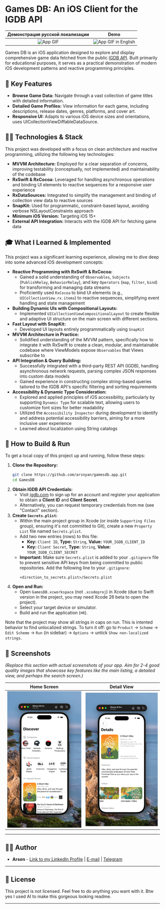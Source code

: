 # Games DB: An iOS Client for the IGDB API

| Демонстрация русской локализации | Demo |
| :---------: | :---------: |
![App GIF](https://github.com/arsnyan/gamesdb.app/blob/main/Demonstation.gif) | ![App GIF in English](https://github.com/arsnyan/gamesdb.app/blob/main/Demonstration_ENG.gif) |

Games DB is an iOS application designed to explore and display comprehensive game data fetched from the public [IGDB API](https://api.igdb.com/). Built primarily for educational purposes, it serves as a practical demonstration of modern iOS development patterns and reactive programming principles.

## 🌟 Key Features

*   **Browse Game Data:** Navigate through a vast collection of game titles with detailed information.
*   **Detailed Game Profiles:** View information for each game, including descriptions, release dates, genres, platforms, and cover art.
*   **Responsive UI:** Adapts to various iOS device sizes and orientations, uses UICollectionViewDiffableDataSource.

## 🧑‍💻 Technologies & Stack

This project was developed with a focus on clean architecture and reactive programming, utilizing the following key technologies:

*   **MVVM Architecture:** Employed for a clear separation of concerns, improving testability (conceptually, not implemented) and maintainability of the codebase
*   **RxSwift & RxCocoa:** Leveraged for handling asynchronous operations and binding UI elements to reactive sequences for a responsive user experience
*   **RxDataSources:** Integrated to simplify the management and binding of collection view data to reactive sources
*   **SnapKit:** Used for programmatic, constraint-based layout, avoiding verbose NSLayoutConstraints approach
*   **Minimum iOS Version:** Targeting iOS 15+
*   **External API Integration:** Interacts with the IGDB API for fetching game data

## 🎓 What I Learned & Implemented

This project was a significant learning experience, allowing me to dive deep into some advanced iOS development concepts:

*   **Reactive Programming with RxSwift & RxCocoa:**
    *   Gained a solid understanding of `Observables`, `Subjects` (`PublishRelay`, `BehaviorRelay`), and key `Operators` (`map`, `filter`, `bind`) for transforming and managing data streams
    *   Proficiently used `RxCocoa` to bind UI elements (e.g., `UICollectionView.rx.items`) to reactive sequences, simplifying event handling and state management
*   **Building Dynamic UIs with Compositional Layouts:**
    *   Implemented `UICollectionViewCompositionalLayout` to create flexible and adaptive UI structure on the main screen with different sections.
*   **Fast Layout with SnapKit:**
    *   Developed UI layouts entirely programmatically using `SnapKit`
*   **MVVM Architecture in Practice:**
    *   Solidified understanding of the MVVM pattern, specifically how to integrate it with RxSwift to create a clean, modular, and maintainable codebase where ViewModels expose `Observables` that Views subscribe to
*   **API Integration & Query Building:**
    *   Successfully integrated with a third-party REST API (IGDB), handling asynchronous network requests, parsing complex JSON responses into custom data models
    *   Gained experience in constructing complex string-based queries tailored to the IGDB API's specific filtering and sorting requirements
*   **Accessibility & Dynamic Type Consideration:**
    *   Explored and applied principles of iOS accessibility, particularly by supporting `Dynamic Type` for scalable text, allowing users to customize font sizes for better readability
    *   Utilized the `Accessibility Inspector` during development to identify and address potential accessibility barriers, aiming for a more inclusive user experience
	*	Learned about localization using String catalogs

## 👷 How to Build & Run

To get a local copy of this project up and running, follow these steps:

1.  **Clone the Repository:**
    ```bash
    git clone https://github.com/arsnyan/gamesdb.app.git
    cd GamesDB
    ```
2.  **Obtain IGDB API Credentials:**
    *   Visit [igdb.com](https://www.igdb.com/api) to sign up for an account and register your application to obtain a **Client ID** and **Client Secret**.
    *   Alternatively, you can request temporary credentials from me (see "Contact" section).
3.  **Create `Secrets.plist`:**
    *   Within the main project group in Xcode (or inside `Supporting Files` group), ensuring it's not committed to Git), create a new `Property List` file named `Secrets.plist`.
    *   Add two new entries (rows) to this file:
        *   **Key:** `Client ID`, **Type:** `String`, **Value:** `YOUR_IGDB_CLIENT_ID`
        *   **Key:** `Client Secret`, **Type:** `String`, **Value:** `YOUR_IGDB_CLIENT_SECRET`
    *   **Important:** Make sure `Secrets.plist` is added to your `.gitignore` file to prevent sensitive API keys from being committed to public repositories. Add the following line to your `.gitignore`:
        ```
        <direction_to_secrets.plist>/Secrets.plist
        ```
4.  **Open and Run:**
    *   Open `GamesDB.xcworkspace` (not `.xcodeproj`) in Xcode (due to Swift version in the project, you may need Xcode 26 beta to open the project).
    *   Select your target device or simulator.
    *   Build and run the application (`⌘R`).

Note that the project may show all strings in caps on run. This is intented behavior to find unlocalized strings. To turn it off: go to `Product` -> `Scheme` -> `Edit Scheme` -> `Run` (in sidebar) -> `Options` -> untick `Show non-localized strings`.

## 📸 Screenshots

*(Replace this section with actual screenshots of your app. Aim for 2-4 good quality images that showcase key features like the main listing, a detailed view, and perhaps the search screen.)*

| Home Screen | Detail View |
| :---------: | :---------: |
| ![Home Screen](https://github.com/arsnyan/gamesdb.app/blob/main/MainScreen.png) | ![Detail View](https://github.com/arsnyan/gamesdb.app/blob/main/Details.png) |

---

## 👨‍💻 Author

*   **Arsen** - [Link to my LinkedIn Profile](https://www.linkedin.com/in/arsnyan/) | [E-mail](mailto:arsnyan.dev@gmail.com) | [Telegram](https://www.t.me/arsnyan)

---

## 📄 License

This project is not licensed. Feel free to do anything you want with it. Btw yes I used AI to make this gorgeous looking readme.

---
